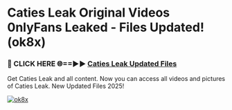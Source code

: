 # Caties Leak Original Videos 0nlyFans Leaked - Files Updated! (ok8x)

<h3>🔴 CLICK HERE 🌐==►► <a href="https://tinyurl.com/2wckxsce" rel="nofollow">Caties Leak Updated Files</a></h3>

Get Caties Leak and all content. Now you can access all videos and pictures of Caties Leak. New Updated Files 2025!

[![ok8x](https://i.imgur.com/AFduVYN.gif)](https://tinyurl.com/2wckxsce)
